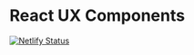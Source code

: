 # React UX Components

[![Netlify Status](https://api.netlify.com/api/v1/badges/dd86c3f0-b0bb-4d19-997c-b2b50921c136/deploy-status)](https://app.netlify.com/sites/storybook-react-ux/deploys)
